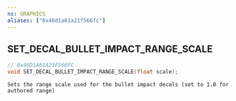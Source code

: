 ```yaml
---
ns: GRAPHICS
aliases: ["0x46d1a61a21f566fc"]
---
```

## SET_DECAL_BULLET_IMPACT_RANGE_SCALE

```c
// 0x46D1A61A21F566FC
void SET_DECAL_BULLET_IMPACT_RANGE_SCALE(float scale);
```

```
Sets the range scale used for the bullet impact decals (set to 1.0 for authored range)
```
